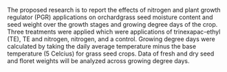The proposed research is to report the effects of nitrogen and plant growth regulator (PGR) applications on orchardgrass seed moisture content and seed weight over the growth stages and growing degree days of the crop. Three treatments were applied which were applications of trinexapac-ethyl (TE), TE and nitrogen, nitrogen, and a control. Growing degree days were calculated by taking the daily average temperature minus the base temperature (5 Celcius) for grass seed crops. Data of fresh and dry seed and floret weights will be analyzed across growing degree days.
